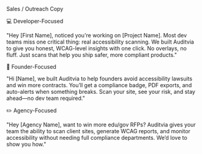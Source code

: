 Sales / Outreach Copy

💻 Developer-Focused

"Hey [First Name], noticed you're working on [Project Name]. Most dev teams miss one critical thing: real accessibility scanning. We built Auditvia to give you honest, WCAG-level insights with one click. No overlays, no fluff. Just scans that help you ship safer, more compliant products."

🤝 Founder-Focused

"Hi [Name], we built Auditvia to help founders avoid accessibility lawsuits and win more contracts. You’ll get a compliance badge, PDF exports, and auto-alerts when something breaks. Scan your site, see your risk, and stay ahead—no dev team required."

✏️ Agency-Focused

"Hey [Agency Name], want to win more edu/gov RFPs? Auditvia gives your team the ability to scan client sites, generate WCAG reports, and monitor accessibility without needing full compliance departments. We’d love to show you how."

